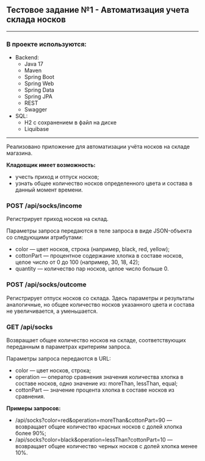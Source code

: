 ## Тестовое задание №1 - Автоматизация учета склада носков

***
### В проекте используются:

* Backend:
    - Java 17
    - Maven
    - Spring Boot
    - Spring Web
    - Spring Data
    - Spring JPA
    - REST
    - Swagger
* SQL:
    - H2 c сохранением в файл на диске
    - Liquibase
***
Реализовано приложение для автоматизации учёта носков на складе магазина. 

**Кладовщик имеет возможность:**
* учесть приход и отпуск носков;
* узнать общее количество носков определенного цвета и состава в данный момент времени.

### POST /api/socks/income
Регистрирует приход носков на склад.

Параметры запроса передаются в теле запроса в виде JSON-объекта со следующими атрибутами:

* color — цвет носков, строка (например, black, red, yellow);
* cottonPart — процентное содержание хлопка в составе носков, целое число от 0 до 100 (например, 30, 18, 42);
* quantity — количество пар носков, целое число больше 0.

### POST /api/socks/outcome
Регистрирует отпуск носков со склада. Здесь параметры и результаты аналогичные, но общее количество носков указанного цвета и состава не увеличивается, а уменьшается.

### GET /api/socks
Возвращает общее количество носков на складе, соответствующих переданным в параметрах критериям запроса.

Параметры запроса передаются в URL:

* color — цвет носков, строка;
* operation — оператор сравнения значения количества хлопка в составе носков, одно значение из: moreThan, lessThan, equal;
* cottonPart — значение процента хлопка в составе носков из сравнения.

**Примеры запросов:**
* /api/socks?color=red&operation=moreThan&cottonPart=90 — возвращает общее количество красных носков с долей хлопка более 90%;
* /api/socks?color=black&operation=lessThan?cottonPart=10 — возвращает общее количество черных носков с долей хлопка менее 10%.

